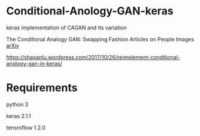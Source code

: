 # Conditional-Anology-GAN-keras
keras implementation of CAGAN and its variation

The Conditional Analogy GAN: Swapping Fashion Articles on People Images [arXiv](https://arxiv.org/abs/1709.04695)

https://shaoanlu.wordpress.com/2017/10/26/reimplement-conditional-anology-gan-in-keras/

# Requirements
python 3

keras 2.1.1

tensroflow 1.2.0
